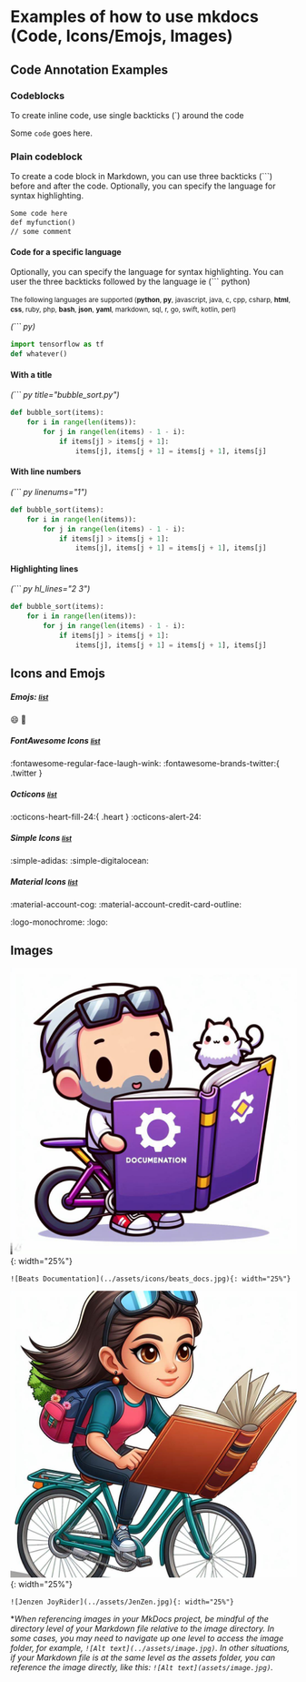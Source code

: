 # Examples of how to use mkdocs (Code, Icons/Emojs, Images)

## Code Annotation Examples

### Codeblocks
To create inline code, use single backticks (`) around the code

Some `code` goes here.

### Plain codeblock
To create a code block in Markdown, you can use three backticks (```) before and after the code. Optionally, you can specify the language for syntax highlighting.

```
Some code here
def myfunction()
// some comment
```

#### Code for a specific language
Optionally, you can specify the language for syntax highlighting.  You can user the three
backticks followed by the language ie (``` python)

<small>The following languages are supported (**python**, **py**, javascript, java, c, cpp, csharp, **html**, **css**, ruby, php, **bash**, **json**, **yaml**, markdown, sql, r, go, swift, kotlin, perl)</small>

*(``` py)*

``` py
import tensorflow as tf
def whatever()
```

#### With a title
*(``` py title="bubble_sort.py")*

``` py title="bubble_sort.py"
def bubble_sort(items):
    for i in range(len(items)):
        for j in range(len(items) - 1 - i):
            if items[j] > items[j + 1]:
                items[j], items[j + 1] = items[j + 1], items[j]
```

#### With line numbers
*(``` py linenums="1")*

``` py linenums="1"
def bubble_sort(items):
    for i in range(len(items)):
        for j in range(len(items) - 1 - i):
            if items[j] > items[j + 1]:
                items[j], items[j + 1] = items[j + 1], items[j]
```

#### Highlighting lines
*(``` py hl_lines="2 3")*

``` py hl_lines="2 3"
def bubble_sort(items):
    for i in range(len(items)):
        for j in range(len(items) - 1 - i):
            if items[j] > items[j + 1]:
                items[j], items[j + 1] = items[j + 1], items[j]
```

## Icons and Emojs

##### Emojs: <small><a href="https://gist.github.com/rxaviers/7360908" target="_blank">list</a></small>  
:smile: :purple_heart:  


##### FontAwesome Icons <small><a href="https://github.com/squidfunk/mkdocs-material/tree/master/material/templates/.icons/fontawesome" target="_blank">list</a></small>  
:fontawesome-regular-face-laugh-wink:
:fontawesome-brands-twitter:{ .twitter }  


##### Octicons <small><a href="https://github.com/squidfunk/mkdocs-material/tree/master/material/templates/.icons/octicons" target="_blank">list</a></small>  
:octicons-heart-fill-24:{ .heart }
:octicons-alert-24:  
>

##### Simple Icons <small><a href="https://github.com/squidfunk/mkdocs-material/tree/master/material/templates/.icons/simple" target="_blank">list</a></small>  
:simple-adidas:
:simple-digitalocean:  

##### Material Icons <small><a href="https://github.com/squidfunk/mkdocs-material/tree/master/material/templates/.icons/material" target="_blank">list</a></small>     
:material-account-cog:
:material-account-credit-card-outline:

:logo-monochrome:
:logo:

## Images
![Beats Documentation](../assets/icons/beats_docs.jpg){: width="25%"}  
```
![Beats Documentation](../assets/icons/beats_docs.jpg){: width="25%"}  
```
![Jenzen JoyRider](../assets/JenZen.jpg){: width="25%"}

```
![Jenzen JoyRider](../assets/JenZen.jpg){: width="25%"}  
```

**When referencing images in your MkDocs project, be mindful of the directory level of your Markdown file relative to the image directory. In some cases, you may need to navigate up one level to access the image folder, for example, ```![Alt text](../assets/image.jpg)```. In other situations, if your Markdown file is at the same level as the assets folder, you can reference the image directly, like this: ```![Alt text](assets/image.jpg)```.*